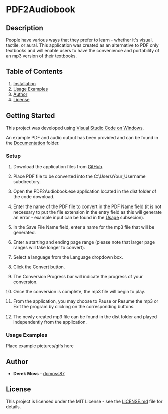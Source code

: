 # PDF2Audiobook

## Description

People have various ways that they prefer to learn - whether it's visual, tactile, or aural. This application was created as an alternative to PDF only textbooks and will enable users to have the convenience and portability of an mp3 version of their textbooks.

## Table of Contents

1. [Installation](https://github.com/dcmoss87/PDF2Audiobook#setup)
2. [Usage Examples](https://github.com/dcmoss87/PDF2Audiobook#usage)
3. [Author](https://github.com/dcmoss87/PDF2Audiobook#author)
4. [License](https://github.com/dcmoss87/PDF2Audiobook#license)

## Getting Started

This project was developed using [Visual Studio Code on Windows](https://code.visualstudio.com/docs/setup/windows).

An example PDF and audio output has been provided and can be found in the [Documentation](https://github.com/dcmoss87/PDF2Audiobook/tree/main/Documentation) folder.

### Setup

  1. Download the application files from [GitHub](https://github.com/dcmoss87/PDF2Audiobook).

  2. Place PDF file to be converted into the C:\Users\Your_Username subdirectory.

  3. Open the PDF2Audiobook.exe application located in the dist folder of the code download.

  4. Enter the name of the PDF file to convert in the PDF Name field (it is not necessary to put the file extension in the entry field as this will generate an error - example input can be found in the [Usage](https://github.com/dcmoss87/PDF2Audiobook#usage) subsecion).

  5. In the Save File Name field, enter a name for the mp3 file that will be generated.

  6. Enter a starting and ending page range (please note that larger page ranges will take longer to convert).

  7. Select a language from the Language dropdown box.

  8. Click the Convert button.

  9. The Conversion Progress bar will indicate the progress of your conversion.

  10. Once the conversion is complete, the mp3 file will begin to play.

  11. From the application, you may choose to Pause or Resume the mp3 or Exit the program by clicking on the corresponding buttons.

  12. The newly created mp3 file can be found in the dist folder and played independently from the application.
 
### Usage Examples

Place example pictures/gifs here

## Author

* **Derek Moss** - [dcmoss87](https://github.com/dcmoss87)

## License

This project is licensed under the MIT License - see the [LICENSE.md](https://github.com/dcmoss87/PDF2Audiobook/blob/main/License/LICENSE) file for details.

